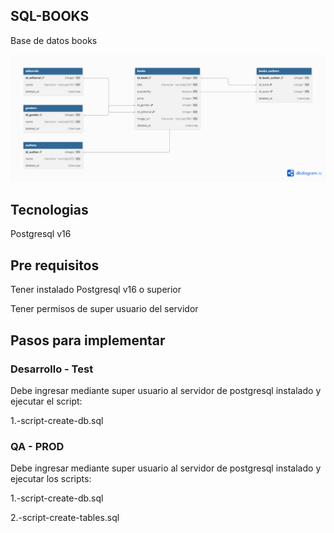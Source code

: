 ## SQL-BOOKS

Base de datos books

![Logo del Proyecto](dbdiagram.io.png)

## Tecnologias

Postgresql v16

## Pre requisitos

Tener instalado Postgresql v16 o superior

Tener permisos de super usuario del servidor

## Pasos para implementar

### Desarrollo - Test

Debe ingresar mediante super usuario al servidor de postgresql instalado y ejecutar el script:

1.-script-create-db.sql

### QA - PROD

Debe ingresar mediante super usuario al servidor de postgresql instalado y ejecutar los scripts:

1.-script-create-db.sql

2.-script-create-tables.sql